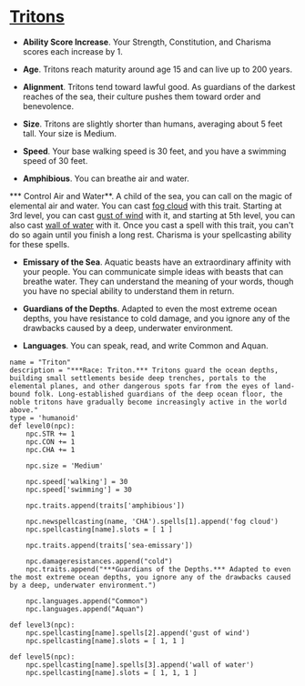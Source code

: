 # [Tritons](../Creatures/Tritons.md)

* **Ability Score Increase**. Your Strength, Constitution, and Charisma scores each increase by 1.

* **Age**. Tritons reach maturity around age 15 and can live up to 200 years.

* **Alignment**. Tritons tend toward lawful good. As guardians of the darkest reaches of the sea, their culture pushes them toward order and benevolence.

* **Size**. Tritons are slightly shorter than humans, averaging about 5 feet tall. Your size is Medium.

* **Speed**. Your base walking speed is 30 feet, and you have a swimming speed of 30 feet.

* **Amphibious**. You can breathe air and water.

*** Control Air and Water**. A child of the sea, you can call on the magic of elemental air and water. You can cast [fog cloud](../Magic/Spells/fog-cloud.md) with this trait. Starting at 3rd level, you can cast [gust of wind](../Magic/Spells/gust-of-wind.md) with it, and starting at 5th level, you can also cast [wall of water](../Magic/Spells/wall-of-water.md) with it. Once you cast a spell with this trait, you can't do so again until you finish a long rest. Charisma is your spellcasting ability for these spells.

* **Emissary of the Sea**. Aquatic beasts have an extraordinary affinity with your people. You can communicate simple ideas with beasts that can breathe water. They can understand the meaning of your words, though you have no special ability to understand them in return.

* **Guardians of the Depths**. Adapted to even the most extreme ocean depths, you have resistance to cold damage, and you ignore any of the drawbacks caused by a deep, underwater environment.

* **Languages**. You can speak, read, and write Common and Aquan.

```
name = "Triton"
description = "***Race: Triton.*** Tritons guard the ocean depths, building small settlements beside deep trenches, portals to the elemental planes, and other dangerous spots far from the eyes of land-bound folk. Long-established guardians of the deep ocean floor, the noble tritons have gradually become increasingly active in the world above."
type = 'humanoid'
def level0(npc):
    npc.STR += 1
    npc.CON += 1
    npc.CHA += 1

    npc.size = 'Medium'

    npc.speed['walking'] = 30
    npc.speed['swimming'] = 30

    npc.traits.append(traits['amphibious'])

    npc.newspellcasting(name, 'CHA').spells[1].append('fog cloud')
    npc.spellcasting[name].slots = [ 1 ]

    npc.traits.append(traits['sea-emissary'])

    npc.damageresistances.append("cold")
    npc.traits.append("***Guardians of the Depths.*** Adapted to even the most extreme ocean depths, you ignore any of the drawbacks caused by a deep, underwater environment.")
    
    npc.languages.append("Common")
    npc.languages.append("Aquan")

def level3(npc):
    npc.spellcasting[name].spells[2].append('gust of wind')
    npc.spellcasting[name].slots = [ 1, 1 ]

def level5(npc):
    npc.spellcasting[name].spells[3].append('wall of water')
    npc.spellcasting[name].slots = [ 1, 1, 1 ]
```
